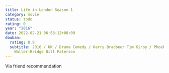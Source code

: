 ```yaml
---
title: Life in London Season 1
category: movie
status: todo
rating: 0
year: "2016"
date: 2022-02-21 06:58:12+08:00
douban:
  rating: 8.9
  subtitle: 2016 / UK / Drama Comedy / Harry Bradbeer Tim Kirby / Phoebe
    Waller-Bridge Bill Paterson
---
```


Via friend recommendation
